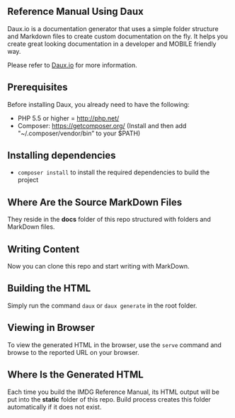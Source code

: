 
## Reference Manual Using Daux

Daux.io is a documentation generator that uses a simple folder structure and Markdown files to create custom documentation on the fly. It helps you create great looking documentation in a developer and MOBILE friendly way.

Please refer to [Daux.io](http://daux.io/) for more information.


## Prerequisites

Before installing Daux, you already need to have the following:

- PHP 5.5 or higher = http://php.net/
- Composer: https://getcomposer.org/ (Install and then add "~/.composer/vendor/bin” to your $PATH)

## Installing dependencies

- `composer install` to install the required dependencies to build the project

## Where Are the Source MarkDown Files

They reside in the **docs** folder of this repo structured with folders and MarkDown files.

## Writing Content

Now you can clone this repo and start writing with MarkDown.

## Building the HTML

Simply run the command `daux` or `daux generate` in the root folder.

## Viewing in Browser

To view the generated HTML in the browser, use the `serve` command and browse
to the reported URL on your browser. 

## Where Is the Generated HTML

Each time you build the IMDG Reference Manual, its HTML output will be put into the **static** folder of this repo. Build process creates this folder automatically if it does not exist.
